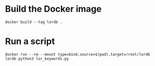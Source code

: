 # Build the Docker image
`docker build --tag lordb .`

# Run a script
`docker run --rm --mount type=bind,source=$(pwd),target=/root/lordb lordb python3 lor_keywords.py`

